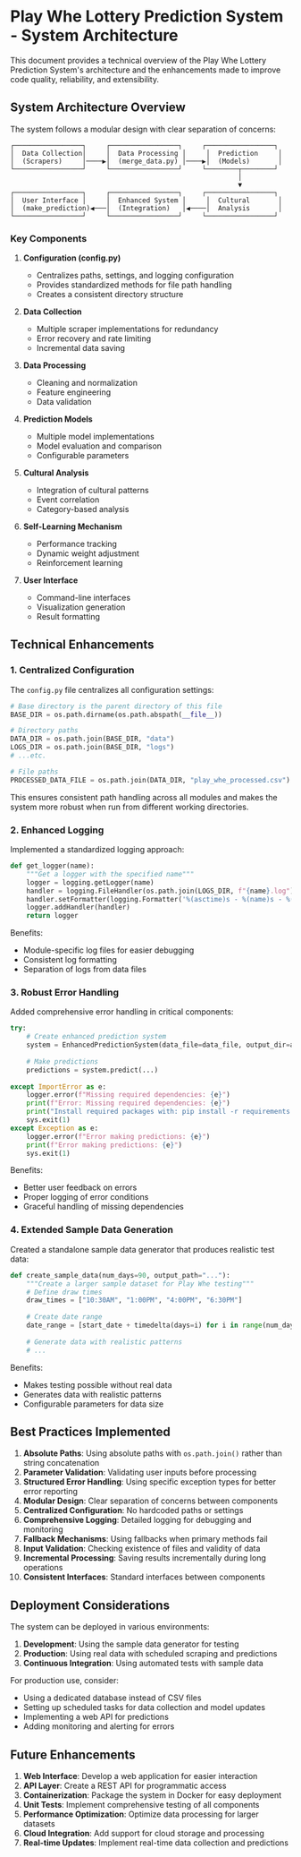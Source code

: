 # Play Whe Lottery Prediction System - System Architecture

This document provides a technical overview of the Play Whe Lottery Prediction System's architecture and the enhancements made to improve code quality, reliability, and extensibility.

## System Architecture Overview

The system follows a modular design with clear separation of concerns:

```
┌─────────────────┐     ┌─────────────────┐     ┌─────────────────┐
│  Data Collection│     │  Data Processing │     │  Prediction     │
│  (Scrapers)     │────▶│  (merge_data.py) │────▶│  (Models)       │
└─────────────────┘     └─────────────────┘     └────────┬────────┘
                                                         │
                                                         ▼
┌─────────────────┐     ┌─────────────────┐     ┌─────────────────┐
│  User Interface │     │  Enhanced System │     │  Cultural       │
│  (make_prediction)◀───│  (Integration)   │◀────│  Analysis       │
└─────────────────┘     └─────────────────┘     └─────────────────┘
```

### Key Components

1. **Configuration (config.py)**
   - Centralizes paths, settings, and logging configuration
   - Provides standardized methods for file path handling
   - Creates a consistent directory structure
   
2. **Data Collection**
   - Multiple scraper implementations for redundancy
   - Error recovery and rate limiting
   - Incremental data saving
   
3. **Data Processing**
   - Cleaning and normalization
   - Feature engineering
   - Data validation
   
4. **Prediction Models**
   - Multiple model implementations
   - Model evaluation and comparison
   - Configurable parameters
   
5. **Cultural Analysis**
   - Integration of cultural patterns
   - Event correlation
   - Category-based analysis
   
6. **Self-Learning Mechanism**
   - Performance tracking
   - Dynamic weight adjustment
   - Reinforcement learning

7. **User Interface**
   - Command-line interfaces
   - Visualization generation
   - Result formatting

## Technical Enhancements

### 1. Centralized Configuration

The `config.py` file centralizes all configuration settings:

```python
# Base directory is the parent directory of this file
BASE_DIR = os.path.dirname(os.path.abspath(__file__))

# Directory paths
DATA_DIR = os.path.join(BASE_DIR, "data")
LOGS_DIR = os.path.join(BASE_DIR, "logs")
# ...etc.

# File paths
PROCESSED_DATA_FILE = os.path.join(DATA_DIR, "play_whe_processed.csv")
```

This ensures consistent path handling across all modules and makes the system more robust when run from different working directories.

### 2. Enhanced Logging

Implemented a standardized logging approach:

```python
def get_logger(name):
    """Get a logger with the specified name"""
    logger = logging.getLogger(name)
    handler = logging.FileHandler(os.path.join(LOGS_DIR, f"{name}.log"))
    handler.setFormatter(logging.Formatter('%(asctime)s - %(name)s - %(levelname)s - %(message)s'))
    logger.addHandler(handler)
    return logger
```

Benefits:
- Module-specific log files for easier debugging
- Consistent log formatting
- Separation of logs from data files

### 3. Robust Error Handling

Added comprehensive error handling in critical components:

```python
try:
    # Create enhanced prediction system
    system = EnhancedPredictionSystem(data_file=data_file, output_dir=args.output)
    
    # Make predictions
    predictions = system.predict(...)
    
except ImportError as e:
    logger.error(f"Missing required dependencies: {e}")
    print(f"Error: Missing required dependencies: {e}")
    print("Install required packages with: pip install -r requirements.txt")
    sys.exit(1)
except Exception as e:
    logger.error(f"Error making predictions: {e}")
    print(f"Error making predictions: {e}")
    sys.exit(1)
```

Benefits:
- Better user feedback on errors
- Proper logging of error conditions
- Graceful handling of missing dependencies

### 4. Extended Sample Data Generation

Created a standalone sample data generator that produces realistic test data:

```python
def create_sample_data(num_days=90, output_path="..."):
    """Create a larger sample dataset for Play Whe testing"""
    # Define draw times
    draw_times = ["10:30AM", "1:00PM", "4:00PM", "6:30PM"]
    
    # Create date range
    date_range = [start_date + timedelta(days=i) for i in range(num_days)]
    
    # Generate data with realistic patterns
    # ...
```

Benefits:
- Makes testing possible without real data
- Generates data with realistic patterns
- Configurable parameters for data size

## Best Practices Implemented

1. **Absolute Paths**: Using absolute paths with `os.path.join()` rather than string concatenation
2. **Parameter Validation**: Validating user inputs before processing
3. **Structured Error Handling**: Using specific exception types for better error reporting
4. **Modular Design**: Clear separation of concerns between components
5. **Centralized Configuration**: No hardcoded paths or settings
6. **Comprehensive Logging**: Detailed logging for debugging and monitoring
7. **Fallback Mechanisms**: Using fallbacks when primary methods fail
8. **Input Validation**: Checking existence of files and validity of data
9. **Incremental Processing**: Saving results incrementally during long operations
10. **Consistent Interfaces**: Standard interfaces between components

## Deployment Considerations

The system can be deployed in various environments:

1. **Development**: Using the sample data generator for testing
2. **Production**: Using real data with scheduled scraping and predictions
3. **Continuous Integration**: Using automated tests with sample data

For production use, consider:
- Using a dedicated database instead of CSV files
- Setting up scheduled tasks for data collection and model updates
- Implementing a web API for predictions
- Adding monitoring and alerting for errors

## Future Enhancements

1. **Web Interface**: Develop a web application for easier interaction
2. **API Layer**: Create a REST API for programmatic access
3. **Containerization**: Package the system in Docker for easy deployment
4. **Unit Tests**: Implement comprehensive testing of all components
5. **Performance Optimization**: Optimize data processing for larger datasets
6. **Cloud Integration**: Add support for cloud storage and processing
7. **Real-time Updates**: Implement real-time data collection and predictions